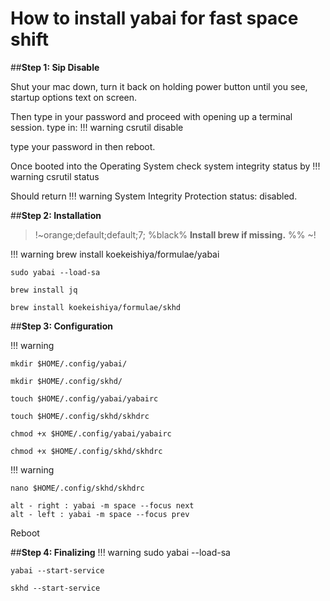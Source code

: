 # How to install yabai for fast space shift

##**Step 1: Sip Disable**

Shut your mac down, turn it back on holding power button until you see, startup options text on screen.

Then type in your password and proceed with opening up a terminal session.
type in:
!!! warning 
	csrutil disable

type your password in then reboot.

Once booted into the Operating System check system integrity status by
!!! warning 
	csrutil status

Should return 
!!! warning 
	System Integrity Protection status: disabled.


##**Step 2: Installation**

> !~orange;default;default;7; %black% **Install brew if missing.** %% ~!

!!! warning 
	brew install koekeishiya/formulae/yabai

	sudo yabai --load-sa

	brew install jq

	brew install koekeishiya/formulae/skhd

##**Step 3: Configuration**

!!! warning 
 
	mkdir $HOME/.config/yabai/

	mkdir $HOME/.config/skhd/

	touch $HOME/.config/yabai/yabairc

	touch $HOME/.config/skhd/skhdrc

	chmod +x $HOME/.config/yabai/yabairc

	chmod +x $HOME/.config/skhd/skhdrc

!!! warning 

	nano $HOME/.config/skhd/skhdrc

	alt - right : yabai -m space --focus next
	alt - left : yabai -m space --focus prev
 

Reboot

##**Step 4: Finalizing**
!!! warning 
	sudo yabai --load-sa

	yabai --start-service

	skhd --start-service